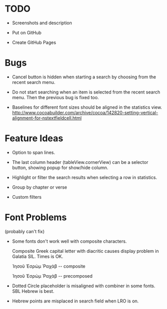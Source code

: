 # TODO

* Screenshots and description

* Put on GitHub

* Create GitHub Pages


# Bugs

* Cancel button is hidden when starting a search by choosing from the recent search menu.

* Do not start searching when an item is selected from the recent search menu. Then the previous bug is fixed too.

* Baselines for different font sizes should be aligned in the statistics view.
http://www.cocoabuilder.com/archive/cocoa/142820-setting-vertical-alignment-for-nstextfieldcell.html


# Feature Ideas

* Option to span lines.

* The last column header (tableView.cornerView) can be a selector button, showing popup for show/hide column.

* Highlight or filter the search results when selecting a row in statistics.

* Group by chapter or verse

* Custom filters


# Font Problems
(probably can't fix)

* Some fonts don't work well with composite characters.

  Composite Greek capital letter with diacritic causes display problem in Galatia SIL. Times is OK.
  
    Ἰησοῦ Ἑσρὼμ Ῥαχάβ  -- composite
    
    Ἰησοῦ Ἑσρὼμ Ῥαχάβ  -- precomposed

* Dotted Circle placeholder is misaligned with combiner in some fonts.  SBL Hebrew is best.

* Hebrew points are misplaced in search field when LRO is on.
